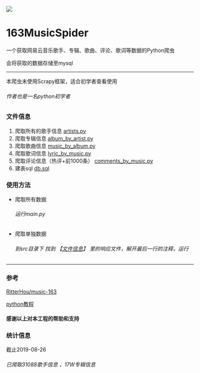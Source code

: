 ![](https://img.shields.io/badge/Python-3.7.4-blue.svg)

# 163MusicSpider
一个获取网易云音乐歌手、专辑、歌曲、评论、歌词等数据的Python爬虫

会将获取的数据存储至mysql

---
本爬虫未使用Scrapy框架，适合初学者查看使用

###### 作者也是一名python初学者


### 文件信息
1. 爬取所有的歌手信息 [artists.py](src/artists.py) 
2. 爬取专辑信息 [album_by_artist.py](src/album_by_artist.py)  
3. 爬取歌曲信息 [music_by_album.py](src/music_by_album.py)
4. 爬取歌词信息 [lyric_by_music.py](src/lyric_by_music.py)
5. 爬取评论信息（热评+前1000条） [comments_by_music.py](src/comments_by_music.py)
6. 建表sql [db.sql](src/db.sql)


### 使用方法
* 爬取所有数据
    ###### 运行main.py
    
* 爬取单独数据
    ###### 到src目录下 找到 【[文件信息](#文件信息)】 里的响应文件，解开最后一行的注释，运行
    


---
### 参考
[RitterHou/music-163](https://github.com/RitterHou/music-163)

[python教程](https://www.liaoxuefeng.com/wiki/1016959663602400)

#### 感谢以上对本工程的帮助和支持


### 统计信息
截止2019-08-26 
###### 已爬取31088歌手信息 ，17W专辑信息